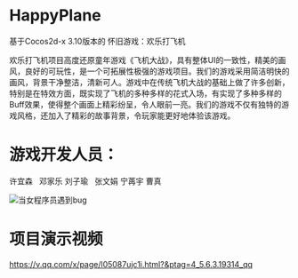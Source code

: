 # HappyPlane
基于Cocos2d-x 3.10版本的  怀旧游戏：欢乐打飞机


欢乐打飞机项目高度还原童年游戏《飞机大战》，具有整体UI的一致性，精美的画风，良好的可玩性，是一个可拓展性极强的游戏项目。我们的游戏采用简洁明快的画风，背景干净整洁，清新可人。游戏中在传统飞机大战的基础上做了许多创新，特别是在特效方面，既实现了飞机的多种多样的花式入场，有实现了多种多样的Buff效果，使得整个画面上精彩纷呈，令人眼前一亮。我们的游戏不仅有独特的游戏风格，还加入了精彩的故事背景，令玩家能更好地体验该游戏。

# 游戏开发人员：

许宜森   邓家乐  刘子瑜    张文娟  宁苒宇  曹真

![当女程序员遇到bug](https://upload-images.jianshu.io/upload_images/2208282-32441d805e7fc270.jpg?imageMogr2/auto-orient/strip%7CimageView2/2/w/1240)

# 项目演示视频

https://v.qq.com/x/page/l05087ujc1i.html?&ptag=4_5.6.3.19314_qq
